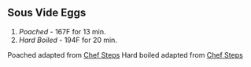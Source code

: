 ## Sous Vide Eggs

1. *Poached* - 167F for 13 min.
2. *Hard Boiled* - 194F for 20 min.

Poached adapted from [Chef Steps](https://www.chefsteps.com/activities/75-c-egg)
Hard boiled adapted from [Chef Steps](https://www.chefsteps.com/activities/the-best-deviled-eggs-are-sous-vide-deviled-eggs)
